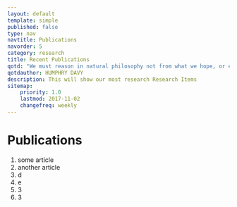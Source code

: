 ```yaml
---
layout: default
template: simple
published: false
type: nav
navtitle: Publications
navorder: 5
category: research
title: Recent Publications
qotd: "We must reason in natural philosophy not from what we hope, or even expect, but from what we perceive."
qotdauthor: HUMPHRY DAVY
description: This will show our most research Research Items
sitemap:
    priority: 1.0
    lastmod: 2017-11-02
    changefreq: weekly
---
```


# Publications

1. some article
2. another article
3. d
4. e
5. 3
6. 3



